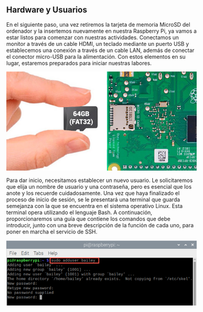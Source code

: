 ## Hardware y Usuarios

En el siguiente paso, una vez retiremos la tarjeta de memoria MicroSD del ordenador y la insertemos nuevamente en nuestra Raspberry Pi, ya vamos a estar listos para comenzar con nuestras actividades. Conectamos un monitor a través de un cable HDMI, un teclado mediante un puerto USB y establecemos una conexión a través de un cable LAN, además de conectar el conector micro-USB para la alimentación. Con estos elementos en su lugar, estaremos preparados para iniciar nuestras labores.

![](https://github.com/FacundoBisio/Grupo6-Raspberry/blob/main/RASPABERRY%20INSTALATION/Img/Pasted%20image%2020230918101213.png)

Para dar inicio, necesitamos establecer un nuevo usuario. Le solicitaremos que elija un nombre de usuario y una contraseña, pero es esencial que los anote y los recuerde cuidadosamente. Una vez que haya finalizado el proceso de inicio de sesión, se le presentará una terminal que guarda semejanza con la que se encuentra en el sistema operativo Linux. Esta terminal opera utilizando el lenguaje Bash. A continuación, proporcionaremos una guía que contiene los comandos que debe introducir, junto con una breve descripción de la función de cada uno, para poner en marcha el servicio de SSH.

![](https://github.com/FacundoBisio/Grupo6-Raspberry/blob/main/RASPABERRY%20INSTALATION/Img/Pasted%20image%2020230918101256.png)